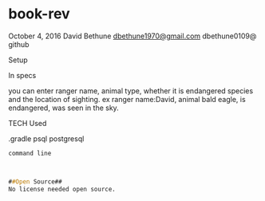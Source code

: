 # book-rev

October 4, 2016 David Bethune dbethune1970@gmail.com dbethune0109@ github

Setup

In 
specs

you can enter ranger name, animal type, whether it is endangered species and the location of sighting. ex ranger name:David, animal bald eagle, is endangered, was seen in the sky.

TECH Used

.gradle psql postgresql

```css
command line



##Open Source##
No license needed open source.
